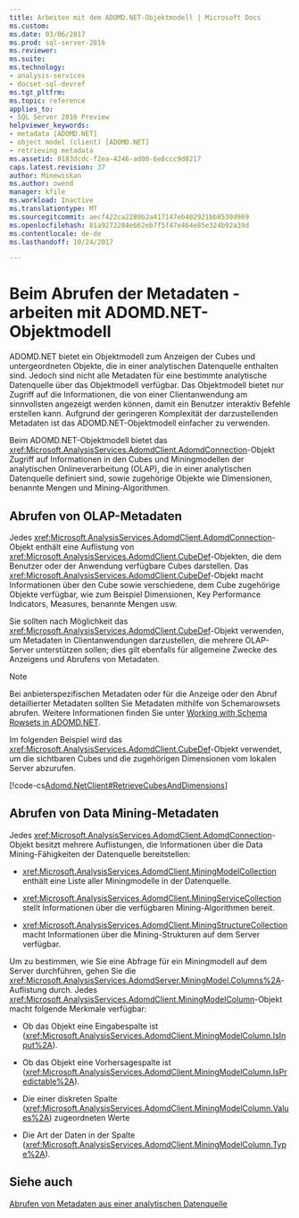 ```yaml
---
title: Arbeiten mit dem ADOMD.NET-Objektmodell | Microsoft Docs
ms.custom: 
ms.date: 03/06/2017
ms.prod: sql-server-2016
ms.reviewer: 
ms.suite: 
ms.technology:
- analysis-services
- docset-sql-devref
ms.tgt_pltfrm: 
ms.topic: reference
applies_to:
- SQL Server 2016 Preview
helpviewer_keywords:
- metadata [ADOMD.NET]
- object model (client) [ADOMD.NET]
- retrieving metadata
ms.assetid: 0183dcdc-f2ea-4246-ad00-6e8ccc9d8217
caps.latest.revision: 37
author: Minewiskan
ms.author: owend
manager: kfile
ms.workload: Inactive
ms.translationtype: MT
ms.sourcegitcommit: aecf422ca2289b2a417147eb402921bb8530d969
ms.openlocfilehash: 81a9272284e662eb7f5f47e464e85e324b92a39d
ms.contentlocale: de-de
ms.lasthandoff: 10/24/2017

---
```

# <a name="retrieving-metadata---working-with-adomdnet-object-model"></a>Beim Abrufen der Metadaten - arbeiten mit ADOMD.NET-Objektmodell
  ADOMD.NET bietet ein Objektmodell zum Anzeigen der Cubes und untergeordneten Objekte, die in einer analytischen Datenquelle enthalten sind. Jedoch sind nicht alle Metadaten für eine bestimmte analytische Datenquelle über das Objektmodell verfügbar. Das Objektmodell bietet nur Zugriff auf die Informationen, die von einer Clientanwendung am sinnvollsten angezeigt werden können, damit ein Benutzer interaktiv Befehle erstellen kann. Aufgrund der geringeren Komplexität der darzustellenden Metadaten ist das ADOMD.NET-Objektmodell einfacher zu verwenden.  
  
 Beim ADOMD.NET-Objektmodell bietet das <xref:Microsoft.AnalysisServices.AdomdClient.AdomdConnection>-Objekt Zugriff auf Informationen in den Cubes und Miningmodellen der analytischen Onlineverarbeitung (OLAP), die in einer analytischen Datenquelle definiert sind, sowie zugehörige Objekte wie Dimensionen, benannte Mengen und Mining-Algorithmen.  
  
## <a name="retrieving-olap-metadata"></a>Abrufen von OLAP-Metadaten  
 Jedes <xref:Microsoft.AnalysisServices.AdomdClient.AdomdConnection>-Objekt enthält eine Auflistung von <xref:Microsoft.AnalysisServices.AdomdClient.CubeDef>-Objekten, die dem Benutzer oder der Anwendung verfügbare Cubes darstellen. Das <xref:Microsoft.AnalysisServices.AdomdClient.CubeDef>-Objekt macht Informationen über den Cube sowie verschiedene, dem Cube zugehörige Objekte verfügbar, wie zum Beispiel Dimensionen, Key Performance Indicators, Measures, benannte Mengen usw.  
  
 Sie sollten nach Möglichkeit das <xref:Microsoft.AnalysisServices.AdomdClient.CubeDef>-Objekt verwenden, um Metadaten in Clientanwendungen darzustellen, die mehrere OLAP-Server unterstützen sollen; dies gilt ebenfalls für allgemeine Zwecke des Anzeigens und Abrufens von Metadaten.  
  
> [!NOTE]  
>  Bei anbieterspezifischen Metadaten oder für die Anzeige oder den Abruf detaillierter Metadaten sollten Sie Metadaten mithilfe von Schemarowsets abrufen. Weitere Informationen finden Sie unter [Working with Schema Rowsets in ADOMD.NET](../../analysis-services/multidimensional-models-adomd-net-client/retrieving-metadata-working-with-schema-rowsets.md).  
  
 Im folgenden Beispiel wird das <xref:Microsoft.AnalysisServices.AdomdClient.CubeDef>-Objekt verwendet, um die sichtbaren Cubes und die zugehörigen Dimensionen vom lokalen Server abzurufen.  
  
 [!code-cs[Adomd.NetClient#RetrieveCubesAndDimensions](../../analysis-services/multidimensional-models-adomd-net-client/codesnippet/csharp/retrieving-metadata-work_1_1.cs)]  
  
## <a name="retrieving-data-mining-metadata"></a>Abrufen von Data Mining-Metadaten  
 Jedes <xref:Microsoft.AnalysisServices.AdomdClient.AdomdConnection>-Objekt besitzt mehrere Auflistungen, die Informationen über die Data Mining-Fähigkeiten der Datenquelle bereitstellen:  
  
-   <xref:Microsoft.AnalysisServices.AdomdClient.MiningModelCollection> enthält eine Liste aller Miningmodelle in der Datenquelle.  
  
-   <xref:Microsoft.AnalysisServices.AdomdClient.MiningServiceCollection> stellt Informationen über die verfügbaren Mining-Algorithmen bereit.  
  
-   <xref:Microsoft.AnalysisServices.AdomdClient.MiningStructureCollection> macht Informationen über die Mining-Strukturen auf dem Server verfügbar.  
  
 Um zu bestimmen, wie Sie eine Abfrage für ein Miningmodell auf dem Server durchführen, gehen Sie die <xref:Microsoft.AnalysisServices.AdomdServer.MiningModel.Columns%2A>-Auflistung durch. Jedes <xref:Microsoft.AnalysisServices.AdomdClient.MiningModelColumn>-Objekt macht folgende Merkmale verfügbar:  
  
-   Ob das Objekt eine Eingabespalte ist (<xref:Microsoft.AnalysisServices.AdomdClient.MiningModelColumn.IsInput%2A>).  
  
-   Ob das Objekt eine Vorhersagespalte ist (<xref:Microsoft.AnalysisServices.AdomdClient.MiningModelColumn.IsPredictable%2A>).  
  
-   Die einer diskreten Spalte (<xref:Microsoft.AnalysisServices.AdomdClient.MiningModelColumn.Values%2A>) zugeordneten Werte  
  
-   Die Art der Daten in der Spalte (<xref:Microsoft.AnalysisServices.AdomdClient.MiningModelColumn.Type%2A>).  
  
## <a name="see-also"></a>Siehe auch  
 [Abrufen von Metadaten aus einer analytischen Datenquelle](../../analysis-services/multidimensional-models-adomd-net-client/retrieving-metadata-from-an-analytical-data-source.md)  
  
  

